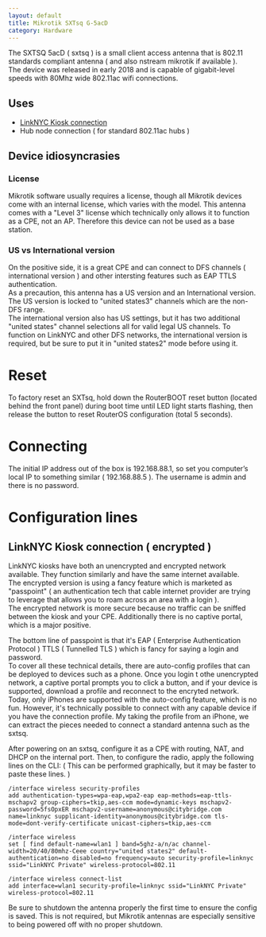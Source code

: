 ```yaml
---
layout: default
title: Mikrotik SXTsq G-5acD
category: Hardware
---
```


The SXTSQ 5acD ( sxtsq ) is a small client access antenna that is 802.11 standards compliant antenna ( and also nstream mikrotik if available ).  
The device was released in early 2018 and is capable of gigabit-level speeds with 80Mhz wide 802.11ac wifi connections.

## Uses

*   [LinkNYC Kiosk connection](/installs/linknyc)
*   Hub node connection ( for standard 802.11ac hubs )

## Device idiosyncrasies

### License

Mikrotik software usually requires a license, though all Mikrotik devices come with an internal license, which varies with the model.
This antenna comes with a "Level 3" license which technically only allows it to function as a CPE, not an AP. Therefore this device can not be used as a base station.

### US vs International version

On the positive side, it is a great CPE and can connect to DFS channels ( international version ) and other intersting features such as EAP TTLS authentication.  
As a precaution, this antenna has a US version and an International version. The US version is locked to "united states3" channels which are the non-DFS range.  
The international version also has US settings, but it has two additional "united states" channel selections all for valid legal US channels. To function on LinkNYC and other DFS networks, the international version is required, but be sure to put it in "united states2" mode before using it.

# Reset

To factory reset an SXTsq, hold down the RouterBOOT reset button (located behind the front panel) during boot time until LED light starts flashing, then release the button to reset RouterOS configuration (total 5 seconds).

# Connecting

The initial IP address out of the box is 192.168.88.1, so set you computer’s local IP to something similar ( 192.168.88.5 ). The username is admin and there is no password.

# Configuration lines

## LinkNYC Kiosk connection ( encrypted )

LinkNYC kiosks have both an unencrypted and encrypted network available. They function similarly and have the same internet available.  
The encrypted version is using a fancy feature which is marketed as "passpoint" ( an authentication tech that cable internet provider are trying to leverage that allows you to roam across an area with a login ).  
The encrypted network is more secure because no traffic can be sniffed between the kiosk and your CPE. Additionally there is no captive portal, which is a major positive.

The bottom line of passpoint is that it's EAP ( Enterprise Authentication Protocol ) TTLS ( Tunnelled TLS ) which is fancy for saying a login and password.  
To cover all these technical details, there are auto-config profiles that can be deployed to devices such as a phone. Once you login t othe unencrypted network, a captive portal prompts you to click a button, and if your device is supported, download a profile and reconnect to the encryted network.  
Today, only iPhones are supported with the auto-config feature, which is no fun. However, it's technically possible to connect with any capable device if you have the connection profile.
My taking the profile from an iPhone, we can extract the pieces needed to connect a standard antenna such as the sxtsq.

After powering on an sxtsq, configure it as a CPE with routing, NAT, and DHCP on the internal port.
Then, to configure the radio, apply the following lines on the CLI:
( This can be performed graphically, but it may be faster to paste these lines. )

```
/interface wireless security-profiles
add authentication-types=wpa-eap,wpa2-eap eap-methods=eap-ttls-mschapv2 group-ciphers=tkip,aes-ccm mode=dynamic-keys mschapv2-password=5fsOpxER mschapv2-username=anonymous@citybridge.com name=linknyc supplicant-identity=anonymous@citybridge.com tls-mode=dont-verify-certificate unicast-ciphers=tkip,aes-ccm

/interface wireless
set [ find default-name=wlan1 ] band=5ghz-a/n/ac channel-width=20/40/80mhz-Ceee country="united states2" default-authentication=no disabled=no frequency=auto security-profile=linknyc ssid="LinkNYC Private" wireless-protocol=802.11

/interface wireless connect-list
add interface=wlan1 security-profile=linknyc ssid="LinkNYC Private" wireless-protocol=802.11
```

Be sure to shutdown the antenna properly the first time to ensure the config is saved. This is not required, but Mikrotik antennas are especially sensitive to being powered off with no proper shutdown.
